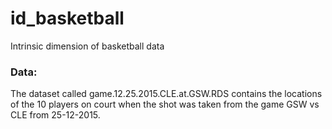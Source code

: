 # id_basketball
Intrinsic dimension of basketball data

### Data: 
The dataset called game.12.25.2015.CLE.at.GSW.RDS contains the locations of the 10 players on court when the shot was taken from the game GSW vs CLE from 25-12-2015.

